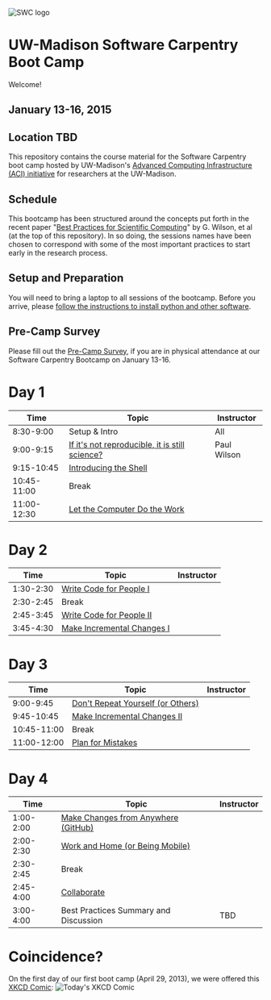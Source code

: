 ![SWC logo](http://software-carpentry.org/img/software-carpentry-banner.png)

UW-Madison Software Carpentry Boot Camp
=======================================
Welcome!

January 13-16, 2015
-------------------

Location TBD
------------------

This repository contains the course material for the Software
Carpentry boot camp hosted by UW-Madison's 
[Advanced Computing Infrastructure (ACI) initiative](https://aci.wisc.edu) for researchers at the UW-Madison.

Schedule
-----------

This bootcamp has been structured around the concepts put forth in the
recent paper "[Best Practices for Scientific Computing](http://www.plosbiology.org/article/info%3Adoi%2F10.1371%2Fjournal.pbio.1001745)" by G. Wilson,
et al (at the top of this repository). In so doing, the sessions names 
have been chosen to correspond
with some of the most important practices to start early in the research process.

Setup and Preparation
-----------

You will need to bring a laptop to all sessions of the bootcamp.
Before you arrive, please
[follow the instructions to install python and other software](setup/README.md).

Pre-Camp Survey
-----------
Please fill out the [Pre-Camp Survey](https://docs.google.com/forms/d/1qVqOzryfwywtdLqupN1TQlF99dk9tn1_MrINoe_JuUU/viewform), if you are in physical attendance at our Software Carpentry Bootcamp on January 13-16.

Day 1
=======

| Time         | Topic                                   | Instructor   |
| ------------ | --------------------------------------- |--------------|
| 8:30-9:00    | Setup & Intro                           |   All        |
| 9:00-9:15    | [If it's not reproducible, it is still science?](https://github.com/UW-Madison-ACI/boot-camps/blob/2014-08-04-Davidson/BestPractices.pdf?raw=true) | Paul Wilson |
| 9:15-10:45   | [Introducing the Shell](shell/Readme.md)|    |
| 10:45-11:00  | Break                                   |              |
| 11:00-12:30  | [Let the Computer Do the Work](shell/automation/Readme.md) |    |

Day 2
=======

| Time         | Topic                                   | Instructor   |
| ------------ | --------------------------------------- |--------------|
| 1:30-2:30    | [Write Code for People I](python/best_practice/Readme.md) |  |
| 2:30-2:45    | Break                                   |              |
| 2:45-3:45    | [Write Code for People II](python/best_practice/Readme.md) |   |
| 3:45-4:30    | [Make Incremental Changes I](version-control/git/local/Readme.md) |   |

Day 3
=======

| Time         | Topic                                   | Instructor   |
| ------------ | --------------------------------------- |--------------|
| 9:00-9:45    | [Don't Repeat Yourself (or Others)](python/best_practice/dont_repeat_yourself.md) |   |
| 9:45-10:45   | [Make Incremental Changes II](version-control/git/local/Revert_and_branch.md) |   |
| 10:45-11:00  | Break					 | 		|
| 11:00-12:00  | [Plan for Mistakes](python/testing/Readme.md) |  |

Day 4
======

| Time         | Topic                                   | Instructor   |
| ------------ | --------------------------------------- |--------------|
| 1:00-2:00    | [Make Changes from Anywhere (GitHub)](version-control/git/github/Readme.md) |  |
| 2:00-2:30    | [Work and Home (or Being Mobile)](version-control/git/mobility/Readme.md) |   |
| 2:30-2:45    | Break                                   |      	|
| 2:45-4:00    | [Collaborate](version-control/git/collaborate/Readme.md) |  |
| 3:00-4:00    | Best Practices Summary and Discussion	 |   TBD	|

Coincidence?
============

On the first day of our first boot camp (April 29, 2013), we were offered this [XKCD Comic](http://xkcd.com/1205/):
![Today's XKCD Comic](http://imgs.xkcd.com/comics/is_it_worth_the_time.png)

